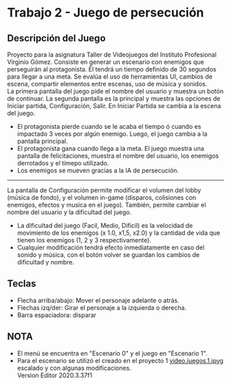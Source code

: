 # Trabajo 2 - Juego de persecución
## Descripción del Juego
Proyecto para la asignatura Taller de Videojuegos del Instituto Profesional Virginio Gómez. Consiste en generar un escenario con enemigos que perseguirán al protagonista. Él tendrá un tiempo definido de 30 segundos para llegar a una meta. Se evalúa el uso de herramientas UI, cambios de escena, compartir elementos entre escenas, uso de música y sonidos.
<br>La primera pantalla del juego pide el nombre del usuario y muestra un botón de continuar. La segunda pantalla es la principal y muestra las opciones de Iniciar partida, Configuración, Salir. En Iniciar Partida se cambia a la escena del juego.
- El protagonista pierde cuando se le acaba el tiempo ó cuando es impactado 3 veces por algún enemigo. Luego, el juego cambia a la pantalla principal.
- El protagonista gana cuando llega a la meta. El juego muestra una pantalla de felicitaciones, muestra el nombre del usuario, los enemigos derrotados y el timepo utilizado.
- Los enemigos se mueven gracias a la IA de persecución.
---
La pantalla de Configuración permite modificar el volumen del lobby (música de fondo), y el volumen in-game (disparos, colisiones con enemigos, efectos y musica en el juego). También, permite cambiar el nombre del usuario y la dificultad del juego.
- La dificultad del juego (Facil, Medio, Dificil) es la velocidad de movimiento de los enemigos (x 1.0, x1,5, x2.0) y la cantidad de vida que tienen los enemigos (1, 2 y 3 respectivamente).
- Cualquier modificación tendrá efecto inmediatamente en caso del sonido y música, con el botón volver se guardan los cambios de dificultad y nombre.

## Teclas
- Flecha arriba/abajo: Mover el personaje adelante o atrás.
- Flechas izq/der: Girar el personaje a la izquierda o derecha.
- Barra espaciadora: disparar

## NOTA
- El menú se encuentra en "Escenario 0" y el juego en "Escenario 1".
- Para el escenario se utilizó el creado en el proyecto 1 [video.juegos.1.ipvg](https://github.com/raulipvg/video.juegos.1.ipvg/) escalado y con algunas modificaciones.
<br>Version Editor 2020.3.37f1
